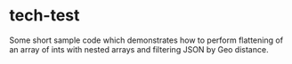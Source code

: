 # tech-test
Some short sample code which demonstrates how to perform flattening of an array of ints with nested arrays and filtering JSON by Geo distance. 
